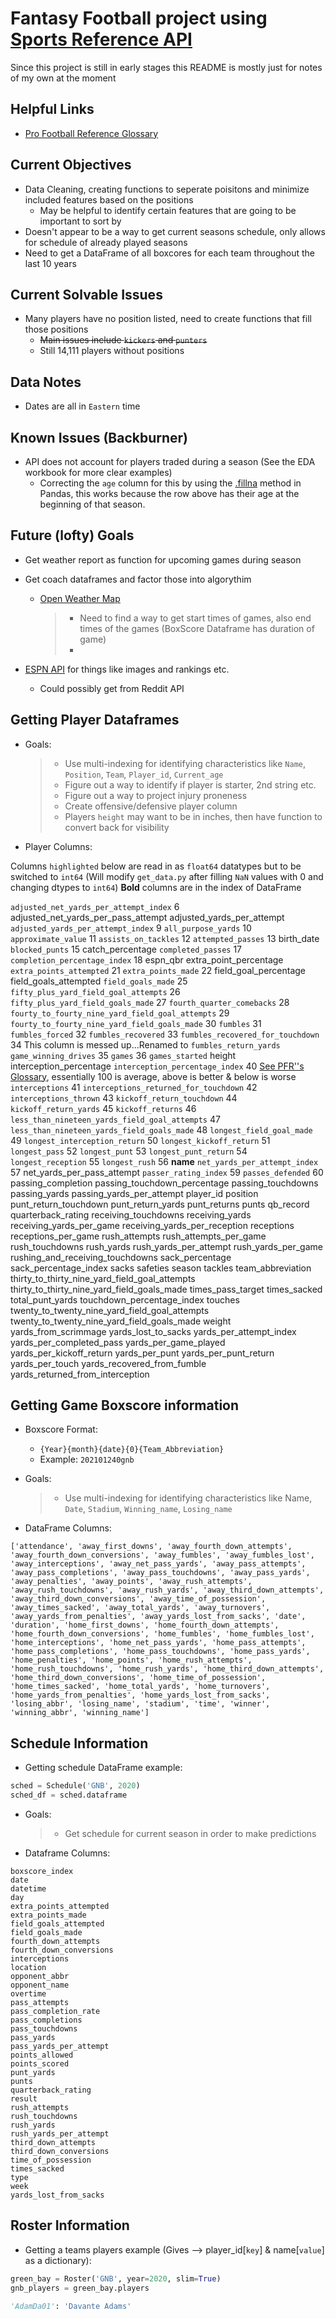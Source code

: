 # Fantasy Football project using [Sports Reference API](https://pypi.org/project/sportsreference/)

Since this project is still in early stages this README is mostly just for notes of my own at the moment

## Helpful Links

* [Pro Football Reference Glossary](https://www.pro-football-reference.com/about/glossary.htm)

## Current Objectives

* Data Cleaning, creating functions to seperate poisitons and minimize included features based on the positions
  * May be helpful to identify certain features that are going to be important to sort by
* Doesn't appear to be a way to get current seasons schedule, only allows for schedule of already played seasons
* Need to get a DataFrame of all boxcores for each team throughout the last 10 years

## Current Solvable Issues

* Many players have no position listed, need to create functions that fill those positions
  * ~~Main issues include `kickers` and `punters`~~
  * Still 14,111 players without positions

## Data Notes

* Dates are all in `Eastern` time

## Known Issues (Backburner)

* API does not account for players traded during a season (See the EDA workbook for more clear examples)
  * Correcting the `age` column for this by using the [.fillna](https://pandas.pydata.org/pandas-docs/stable/reference/api/pandas.DataFrame.fillna.html) method in Pandas, this works because the row above has their age at the beginning of that season.

## Future (lofty) Goals

* Get weather report as function for upcoming games during season
* Get coach dataframes and factor those into algorythim
  * [Open Weather Map](https://openweathermap.org/history)
  
    > * Need to find a way to get start times of games, also end times of the games (BoxScore Dataframe has duration of game)
    > * 

* [ESPN API](http://www.espn.com/apis/devcenter/docs/) for things like images and rankings etc.
  * Could possibly get from Reddit API

## Getting Player Dataframes

* Goals:
  > * Use multi-indexing for identifying characteristics like `Name`, `Position`, `Team`, `Player_id`, `Current_age`
  > * Figure out a way to identify if player is starter, 2nd string etc.
  > * Figure out a way to project injury proneness
  > * Create offensive/defensive player column
  > * Players `height` may want to be in inches, then have function to convert back for visibility

* Player Columns:

Columns `highlighted` below are read in as `float64` datatypes but to be switched to `int64` (Will modify `get_data.py` after filling `NaN` values with 0 and changing dtypes to `int64`)
**Bold** columns are in the index of DataFrame

`adjusted_net_yards_per_attempt_index` 6
adjusted_net_yards_per_pass_attempt
adjusted_yards_per_attempt
`adjusted_yards_per_attempt_index` 9
`all_purpose_yards` 10
`approximate_value` 11
`assists_on_tackles` 12
`attempted_passes` 13
birth_date
`blocked_punts` 15
catch_percentage
`completed_passes` 17
`completion_percentage_index` 18
espn_qbr
extra_point_percentage
`extra_points_attempted` 21
`extra_points_made` 22
field_goal_percentage
field_goals_attempted
`field_goals_made` 25
`fifty_plus_yard_field_goal_attempts` 26
`fifty_plus_yard_field_goals_made` 27
`fourth_quarter_comebacks` 28
`fourty_to_fourty_nine_yard_field_goal_attempts` 29
`fourty_to_fourty_nine_yard_field_goals_made` 30
`fumbles` 31
`fumbles_forced` 32
`fumbles_recovered` 33
`fumbles_recovered_for_touchdown` 34    This column is messed up...Renamed to `fumbles_return_yards`
`game_winning_drives` 35
`games` 36
`games_started`
height
interception_percentage
`interception_percentage_index` 40 [See PFR''s Glossary](https://www.pro-football-reference.com/about/glossary.htm), essentially 100 is average, above is better & below is worse
`interceptions` 41 
`interceptions_returned_for_touchdown` 42
`interceptions_thrown` 43
`kickoff_return_touchdown` 44
`kickoff_return_yards` 45
`kickoff_returns` 46
`less_than_nineteen_yards_field_goal_attempts` 47
`less_than_nineteen_yards_field_goals_made` 48
`longest_field_goal_made` 49
`longest_interception_return` 50
`longest_kickoff_return` 51
`longest_pass` 52
`longest_punt` 53
`longest_punt_return` 54
`longest_reception` 55
`longest_rush` 56
**name**
`net_yards_per_attempt_index` 57
net_yards_per_pass_attempt
`passer_rating_index` 59
`passes_defended` 60
passing_completion
passing_touchdown_percentage
passing_touchdowns
passing_yards
passing_yards_per_attempt
player_id
position
punt_return_touchdown
punt_return_yards
punt_returns
punts
qb_record
quarterback_rating
receiving_touchdowns
receiving_yards
receiving_yards_per_game
receiving_yards_per_reception
receptions
receptions_per_game
rush_attempts
rush_attempts_per_game
rush_touchdowns
rush_yards
rush_yards_per_attempt
rush_yards_per_game
rushing_and_receiving_touchdowns
sack_percentage
sack_percentage_index
sacks
safeties
season
tackles
team_abbreviation
thirty_to_thirty_nine_yard_field_goal_attempts
thirty_to_thirty_nine_yard_field_goals_made
times_pass_target
times_sacked
total_punt_yards
touchdown_percentage_index
touches
twenty_to_twenty_nine_yard_field_goal_attempts
twenty_to_twenty_nine_yard_field_goals_made
weight
yards_from_scrimmage
yards_lost_to_sacks
yards_per_attempt_index
yards_per_completed_pass
yards_per_game_played
yards_per_kickoff_return
yards_per_punt
yards_per_punt_return
yards_per_touch
yards_recovered_from_fumble
yards_returned_from_interception


## Getting Game Boxscore information

* Boxscore Format:
  * `{Year}{month}{date}{0}{Team_Abbreviation}`
  * Example: `202101240gnb`

* Goals:
  > * Use multi-indexing for identifying characteristics like Name, `Date`, `Stadium`, `Winning_name`, `Losing_name`

* DataFrame Columns:

```
['attendance', 'away_first_downs', 'away_fourth_down_attempts',
'away_fourth_down_conversions', 'away_fumbles', 'away_fumbles_lost',
'away_interceptions', 'away_net_pass_yards', 'away_pass_attempts',
'away_pass_completions', 'away_pass_touchdowns', 'away_pass_yards',
'away_penalties', 'away_points', 'away_rush_attempts',
'away_rush_touchdowns', 'away_rush_yards', 'away_third_down_attempts',
'away_third_down_conversions', 'away_time_of_possession',
'away_times_sacked', 'away_total_yards', 'away_turnovers',
'away_yards_from_penalties', 'away_yards_lost_from_sacks', 'date',
'duration', 'home_first_downs', 'home_fourth_down_attempts',
'home_fourth_down_conversions', 'home_fumbles', 'home_fumbles_lost',
'home_interceptions', 'home_net_pass_yards', 'home_pass_attempts',
'home_pass_completions', 'home_pass_touchdowns', 'home_pass_yards',
'home_penalties', 'home_points', 'home_rush_attempts',
'home_rush_touchdowns', 'home_rush_yards', 'home_third_down_attempts',
'home_third_down_conversions', 'home_time_of_possession',
'home_times_sacked', 'home_total_yards', 'home_turnovers',
'home_yards_from_penalties', 'home_yards_lost_from_sacks',
'losing_abbr', 'losing_name', 'stadium', 'time', 'winner',
'winning_abbr', 'winning_name']
```

## Schedule Information

* Getting schedule DataFrame example:

```python
sched = Schedule('GNB', 2020)
sched_df = sched.dataframe
```

* Goals:
    > * Get schedule for current season in order to make predictions

* Dataframe Columns:

```
boxscore_index
date
datetime
day
extra_points_attempted
extra_points_made
field_goals_attempted
field_goals_made
fourth_down_attempts
fourth_down_conversions
interceptions
location
opponent_abbr
opponent_name
overtime
pass_attempts
pass_completion_rate
pass_completions
pass_touchdowns
pass_yards
pass_yards_per_attempt
points_allowed
points_scored
punt_yards
punts
quarterback_rating
result
rush_attempts
rush_touchdowns
rush_yards
rush_yards_per_attempt
third_down_attempts
third_down_conversions
time_of_possession
times_sacked
type
week
yards_lost_from_sacks
```

## Roster Information

* Getting a teams players example (Gives --> player_id[`key`] & name[`value`] as a dictionary):

```python
green_bay = Roster('GNB', year=2020, slim=True)
gnb_players = green_bay.players

'AdamDa01': 'Davante Adams'
```

